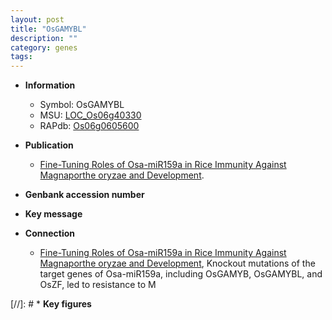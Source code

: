```yaml
---
layout: post
title: "OsGAMYBL"
description: ""
category: genes
tags: 
---
```


* **Information**  
    + Symbol: OsGAMYBL  
    + MSU: [LOC_Os06g40330](http://rice.plantbiology.msu.edu/cgi-bin/ORF_infopage.cgi?orf=LOC_Os06g40330)  
    + RAPdb: [Os06g0605600](http://rapdb.dna.affrc.go.jp/viewer/gbrowse_details/irgsp1?name=Os06g0605600)  

* **Publication**  
    + [Fine-Tuning Roles of Osa-miR159a in Rice Immunity Against Magnaporthe oryzae and Development](N+Y).

* **Genbank accession number**  

* **Key message**  

* **Connection**  
    + [Fine-Tuning Roles of Osa-miR159a in Rice Immunity Against Magnaporthe oryzae and Development](http://www.ncbi.nlm.nih.gov/pubmed?term=Fine-Tuning+Roles+of+Osa-miR159a+in+Rice+Immunity+Against+Magnaporthe+oryzae+and+Development%5BTitle%5D),  Knockout mutations of the target genes of Osa-miR159a, including OsGAMYB, OsGAMYBL, and OsZF, led to resistance to M

[//]: # * **Key figures**  


